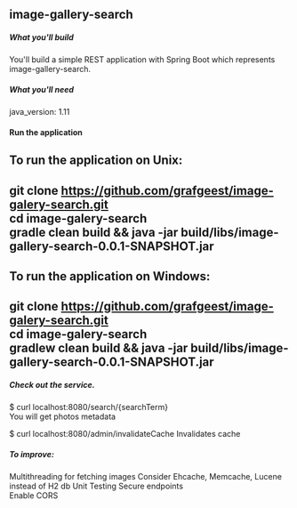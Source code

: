  ## image-gallery-search
 
 ##### What you'll build
 You'll build a simple REST application with Spring Boot which represents image-gallery-search.
 
 ##### What you'll need
 java_version: 1.11
 
 #### Run the application
 To run the application on Unix:
 ----
 git clone https://github.com/grafgeest/image-galery-search.git  
 cd image-galery-search  
 gradle clean build && java -jar build/libs/image-gallery-search-0.0.1-SNAPSHOT.jar
 ----

 To run the application on Windows:
 ----
  git clone https://github.com/grafgeest/image-galery-search.git  
  cd image-galery-search  
  gradlew clean build && java -jar build/libs/image-gallery-search-0.0.1-SNAPSHOT.jar
 ----
 
 
 ##### Check out the service.  
 $ curl localhost:8080/search/{searchTerm}  
 You will get photos metadata
 
 $ curl localhost:8080/admin/invalidateCache
 Invalidates cache


##### To improve:
Multithreading for fetching images 
Consider Ehcache, Memcache, Lucene instead of H2 db
Unit Testing 
Secure endpoints  
Enable CORS
